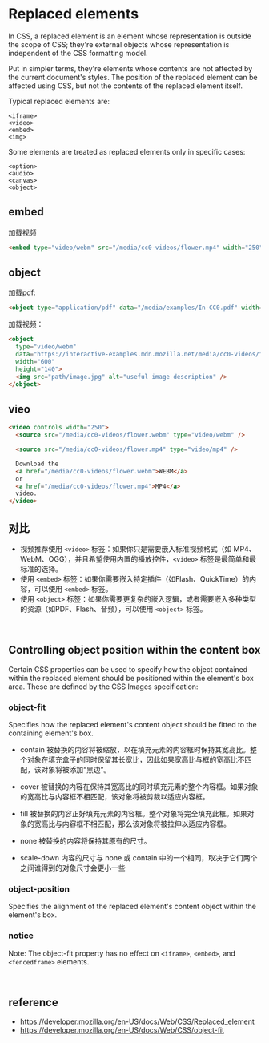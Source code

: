 # Replaced elements
In CSS, a replaced element is an element whose representation is outside the scope of CSS; 
they're external objects whose representation is independent of the CSS formatting model.

Put in simpler terms, they're elements whose contents are not affected by the current document's styles. 
The position of the replaced element can be affected using CSS, but not the contents of the replaced element itself.

Typical replaced elements are:
```
<iframe>
<video>
<embed>
<img>
```
Some elements are treated as replaced elements only in specific cases:
```
<option>
<audio>
<canvas>
<object>
```

## embed
加载视频
```html
<embed type="video/webm" src="/media/cc0-videos/flower.mp4" width="250" height="200" />
```

## object
加载pdf:
```html
<object type="application/pdf" data="/media/examples/In-CC0.pdf" width="250" height="200"></object>
```
加载视频：
```html
<object
  type="video/webm"
  data="https://interactive-examples.mdn.mozilla.net/media/cc0-videos/flower.webm"
  width="600"
  height="140">
  <img src="path/image.jpg" alt="useful image description" />
</object>
```

## vieo
```html
<video controls width="250">
  <source src="/media/cc0-videos/flower.webm" type="video/webm" />

  <source src="/media/cc0-videos/flower.mp4" type="video/mp4" />

  Download the
  <a href="/media/cc0-videos/flower.webm">WEBM</a>
  or
  <a href="/media/cc0-videos/flower.mp4">MP4</a>
  video.
</video>
```

## 对比
- 视频推荐使用 `<video>` 标签：如果你只是需要嵌入标准视频格式（如 MP4、WebM、OGG），并且希望使用内置的播放控件，`<video>` 标签是最简单和最标准的选择。
- 使用 `<embed>` 标签：如果你需要嵌入特定插件（如Flash、QuickTime）的内容，可以使用 `<embed>` 标签。
- 使用 `<object>` 标签：如果你需要更复杂的嵌入逻辑，或者需要嵌入多种类型的资源（如PDF、Flash、音频），可以使用 `<object>` 标签。

<br>

## Controlling object position within the content box
Certain CSS properties can be used to specify how the object contained within the replaced element should be positioned within the element's box area. These are defined by the CSS Images specification:

### object-fit
Specifies how the replaced element's content object should be fitted to the containing element's box.

- contain
被替换的内容将被缩放，以在填充元素的内容框时保持其宽高比。整个对象在填充盒子的同时保留其长宽比，因此如果宽高比与框的宽高比不匹配，该对象将被添加“黑边”。

- cover
被替换的内容在保持其宽高比的同时填充元素的整个内容框。如果对象的宽高比与内容框不相匹配，该对象将被剪裁以适应内容框。

- fill
被替换的内容正好填充元素的内容框。整个对象将完全填充此框。如果对象的宽高比与内容框不相匹配，那么该对象将被拉伸以适应内容框。

- none
被替换的内容将保持其原有的尺寸。

- scale-down
内容的尺寸与 none 或 contain 中的一个相同，取决于它们两个之间谁得到的对象尺寸会更小一些

### object-position
Specifies the alignment of the replaced element's content object within the element's box.

### notice
Note: The object-fit property has no effect on `<iframe>`, `<embed>`, and `<fencedframe>` elements.

<br>

## reference
- https://developer.mozilla.org/en-US/docs/Web/CSS/Replaced_element
- https://developer.mozilla.org/en-US/docs/Web/CSS/object-fit